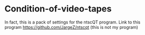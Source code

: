 # Condition-of-video-tapes
In fact, this is a pack of settings for the ntscQT program. Link to this program https://github.com/JargeZ/ntscqt (this is not my program)
